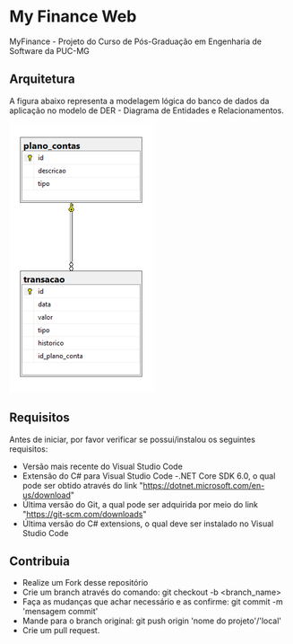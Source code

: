 # My Finance Web
MyFinance - Projeto do Curso de Pós-Graduação em Engenharia de Software da PUC-MG

## Arquitetura

A figura abaixo representa a modelagem lógica do banco de dados da aplicação no modelo de DER - Diagrama de Entidades e Relacionamentos.

<img src = "docs\DER.png" alt = "diagram">

## Requisitos

Antes de iniciar, por favor verificar se possui/instalou os seguintes requisitos:
- Versão mais recente do Visual Studio Code
- Extensão do C# para Visual Studio Code
-.NET Core SDK 6.0, o qual pode ser obtido através do link "https://dotnet.microsoft.com/en-us/download"
- Última versão do Git, a qual pode ser adquirida por meio do link "https://git-scm.com/downloads"
- Última versão do C# extensions, o qual deve ser instalado no Visual Studio Code

## Contribuia

- Realize um Fork desse repositório
- Crie um branch através do comando: git checkout -b <branch_name>
- Faça as mudanças que achar necessário e as confirme: git commit -m 'mensagem commit'
- Mande para o branch original: git push origin 'nome do projeto'/'local'
- Crie um pull request.
  


